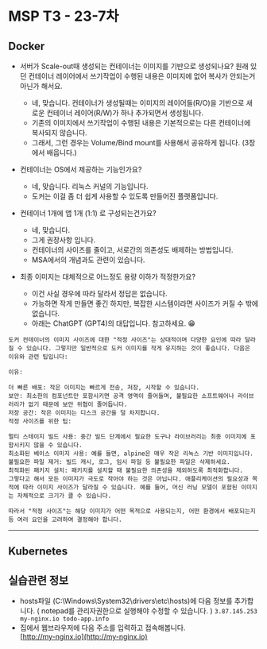 # MSP T3 - 23-7차


## Docker

- 서버가 Scale-out때 생성되는 컨테이너는 이미지를 기반으로 생성되나요? 원래 있던 컨테이너 레이어에서 쓰기작업이 수행된 내용은 이미지에 없어 복사가 안되는거 아닌가 해서요.
  - 네, 맞습니다. 컨테이너가 생성될때는 이미지의 레이어들(R/O)을 기반으로 새로운 컨테이너 레이어(R/W)가 하나 추가되면서 생성됩니다.
  - 기존의 이미지에서 쓰기작업이 수행된 내용은 기본적으로는 다른 컨테이너에 복사되지 않습니다.
  - 그래서, 그런 경우는 Volume/Bind mount를 사용해서 공유하게 됩니다. (3장에서 배웁니다.)

- 컨테이너는 OS에서 제공하는 기능인가요?
  - 네, 맞습니다. 리눅스 커널의 기능입니다.
  - 도커는 이걸 좀 더 쉽게 사용할 수 있도록 만들어진 플랫폼입니다.

- 컨테이너 1개에 앱 1개 (1:1) 로 구성되는건가요?
  - 네, 맞습니다.
  - 그게 권장사항 입니다.
  - 컨테이너의 사이즈를 줄이고, 서로간의 의존성도 배제하는 방법입니다.
  - MSA에서의 개념과도 관련이 있습니다.
 
- 최종 이미지는 대체적으로 어느정도 용량 이하가 적정한가요?
  - 이건 사실 경우에 따라 달라서 정답은 없습니다.
  - 가능하면 작게 만들면 좋긴 하지만, 복잡한 시스템이라면 사이즈가 커질 수 밖에 없습니다.
  - 아래는 ChatGPT (GPT4)의 대답입니다. 참고하세요. 😁
```
도커 컨테이너의 이미지 사이즈에 대한 "적정 사이즈"는 상대적이며 다양한 요인에 따라 달라질 수 있습니다. 그렇지만 일반적으로 도커 이미지를 작게 유지하는 것이 좋습니다. 다음은 이유와 관련 팁입니다:

이유:

더 빠른 배포: 작은 이미지는 빠르게 전송, 저장, 시작할 수 있습니다.
보안: 최소한의 컴포넌트만 포함시키면 공격 영역이 줄어들며, 불필요한 소프트웨어나 라이브러리가 없기 때문에 보안 위협이 줄어듭니다.
저장 공간: 작은 이미지는 디스크 공간을 덜 차지합니다.
적정 사이즈를 위한 팁:

멀티 스테이지 빌드 사용: 중간 빌드 단계에서 필요한 도구나 라이브러리는 최종 이미지에 포함시키지 않을 수 있습니다.
최소화된 베이스 이미지 사용: 예를 들면, alpine은 매우 작은 리눅스 기반 이미지입니다.
불필요한 파일 제거: 빌드 캐시, 로그, 임시 파일 등 불필요한 파일은 삭제하세요.
최적화된 패키지 설치: 패키지를 설치할 때 불필요한 의존성을 제외하도록 최적화합니다.
그렇다고 해서 모든 이미지가 극도로 작아야 하는 것은 아닙니다. 애플리케이션의 필요성과 목적에 따라 이미지 사이즈가 달라질 수 있습니다. 예를 들어, 머신 러닝 모델이 포함된 이미지는 자체적으로 크기가 클 수 있습니다.

따라서 "적정 사이즈"는 해당 이미지가 어떤 목적으로 사용되는지, 어떤 환경에서 배포되는지 등 여러 요인을 고려하여 결정해야 합니다.
```


---

## Kubernetes





## 실습관련 정보
- hosts파일 (C:\Windows\System32\drivers\etc\hosts)에 다음 정보를 추가합니다.   ( notepad를 관리자권한으로 실행해야 수정할 수 있습니다. )
  `3.87.145.253	my-nginx.io todo-app.info`
- 집에서 웹브라우저에 다음 주소를 입력하고 접속해봅니다.   
  [http://my-nginx.io](http://my-nginx.io)
